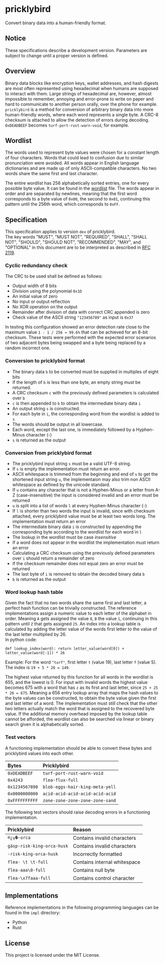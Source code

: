 # pricklybird
Convert binary data into a human-friendly format.

## Notice

These specifications describe a development version.
Parameters are subject to change until a proper version is defined.

## Overview

Binary data blocks like encryption keys, wallet addresses, and hash digests are most 
often represented using hexadecimal when humans are supposed to interact with them. 
Large strings of hexadecimal are, however, almost impossible to remember, 
annoying and error-prone to write on paper and hard to communicate to another person orally, 
over the phone for example.   
`pricklybird` is a method for conversion of arbitrary binary data into more
human-friendly words, where each word represents a single byte. A CRC-8 checksum is 
attached to allow the detection of errors during decoding.  
`0xDEADBEEF` becomes `turf-port-rust-warn-void`, for example.

## Wordlist

The words used to represent byte values were chosen for a constant length of
four characters. Words that could lead to confusion due to similar pronunciation were avoided. 
All words appear in English language dictionaries and are made up of only ASCII-compatible
characters. No two words share the same first and last character. 

The entire wordlist has 256 alphabetically sorted entries, one for every possible byte value.
It can be found in the [wordlist](wordlist.txt) file. 
The words appear in order and are separated by newlines, 
meaning that the first word corresponds to a byte value of `0x00`, the second to `0x01`, 
continuing this pattern until the 256th word, which corresponds to `0xFF`.

## Specification

This specification applies to version `dev` of pricklybird.  
The key words "MUST", "MUST NOT", "REQUIRED", "SHALL", "SHALL
NOT", "SHOULD", "SHOULD NOT", "RECOMMENDED",  "MAY", and
"OPTIONAL" in this document are to be interpreted as described in
[RFC 2119](https://www.rfc-editor.org/rfc/rfc2119).

### Cyclic redundancy check

The CRC to be used shall be defined as follows:  

- Output width of 8 bits
- Division using the polynomial `0x1D`
- An initial value of zero
- No input or output reflection
- No XOR operation on the output
- Remainder after division of data with correct CRC appended is zero
- Check value of the ASCII string `"123456789"` as input is `0x37`

In testing this configuration showed an error detection rate close to the maximum
value `1 - 1 / 256 ≈ 99.6%` that can be achieved for an 8-bit checksum. 
These tests were performed with the expected error scenarios of two adjacent bytes being swapped and a byte being replaced by a random incorrect one. 

### Conversion to pricklybird format

- The binary data `b` to be converted must be supplied in multiples of eight bits
- If the length of `b` is less than one byte, an empty string must be returned.
- A CRC checksum `c` with the previously defined parameters is calculated over `b`
- `c` is then appended to `b` to obtain the intermediate binary data `i`
- An output string `s` is constructed.
- For each byte in `i`, the corresponding word from the wordlist is added to `s`
- The words should be output in all lowercase.
- Each word, except the last one, is immediately followed by a Hyphen-Minus character (-)
- `s` is returned as the output

### Conversion from pricklybird format

- The pricklybird input string `s` must be a valid UTF-8 string.
- If `s` is empty the implementation must return an error.
- ASCII whitespace is trimmed from the beginning and end of `s` to get the shortened input string `u`, the implementaion may also trim non ASCII whitespace as defined by the unicode standard.
- If `u` contains any character that is not a Hyphen-Minus or a letter from A-Z (case-insensitive) the input is considered invalid and an error must be returned
- `u` is split into a list of words `l` at every Hyphen-Minus character (-)
- If `l` is shorter than two words the input is invalid, since with checksum attached, every
pricklybird value must be at least two words long. The implementation must return an error
- The intermediate binary data `i` is constructed by appending the corresponding byte
according to the wordlist for each word in `l`
- The lookup in the wordlist must be case *insensitive*
- If a word does not appear in the wordlist the implementation must return an error
- Calculating a CRC checksum using the previously defined parameters over `i` should return a remainder of zero
- If the checksum remainder does not equal zero an error must be returned
- The last byte of `i` is removed to obtain the decoded binary data `b`
- `b` is returned as the output

### Word lookup hash table

Given the fact that no two words share the same first and last letter, a perfect hash function can be
trivially constructed. The reference implementations assign a numeric value to each letter of the alphabet
in order. Meaning `A` gets assigned the value `0`, `B` the value `1`, continuing in this pattern until `Z` that gets assigned `25`.
An index into a lookup table is calculated by adding the letter value of the words first letter to the value of the last letter multiplied by 26.  
In python code:   
```
def lookup_index(word): return letter_value(word[0]) + letter_value(word[-1]) * 26
```
Example: For the word `"turf"`, first letter `t` (value 19), last letter `f` (value 5). The index is `19 + 5 * 26 = 149`.

The highest value returned by this function for all words in the wordlist is 655, and the lowest is 0.
For input with invalid words the highest value becomes 675 with a word that has `z` as its first and last letter, since `25 + 25 * 26 = 675`. 
Meaning a 656 entry lookup array that maps the hash values to the byte values can be constructed,
to obtain the byte value given the first and last letter of a word. The implementation must still check that the other two letters actually match the word 
that is assigned to the recovered byte value.
If the additional memory overhead imposed by the lookup table cannot be afforded, the wordlist can also be searched via linear
or binary search given it is alphabetically sorted.

### Test vectors

A functioning implementation should be able to convert these bytes and pricklybird values into each other.

| Bytes          | Pricklybird                     |
| :------------- | :------------------------------ |
| `0xDEADBEEF`   | `turf-port-rust-warn-void`      |
| `0x4243`       | `flea-flux-full`                |
| `0x1234567890` | `blob-eggs-hair-king-meta-yell` |
| `0x0000000000` | `acid-acid-acid-acid-acid-acid` |
| `0xFFFFFFFFFF` | `zone-zone-zone-zone-zone-sand` |

The following test vectors should raise decoding errors in a functioning implementation.

| Pricklybird                | Reason                        |
| :------------------------- | :---------------------------- |
| `®¿𐍅�-orca`                | Contains invalid characters   |
| `gäsp-risk-king-orca-husk` | Contains invalid characters   |
| `-risk-king-orca-husk`     | Incorrectly formatted         |
| `flea- \t \t-full`         | Contains internal whitespace  |
| `flea-aaa\0-full`          | Contains null byte            |
| `flea-\x7faaa-full`        | Contains control character    |

## Implementations

Reference implementations in the following programming languages can be found
in the `impl` directory:

- Python
- Rust

## License

This project is licensed under the MIT License.